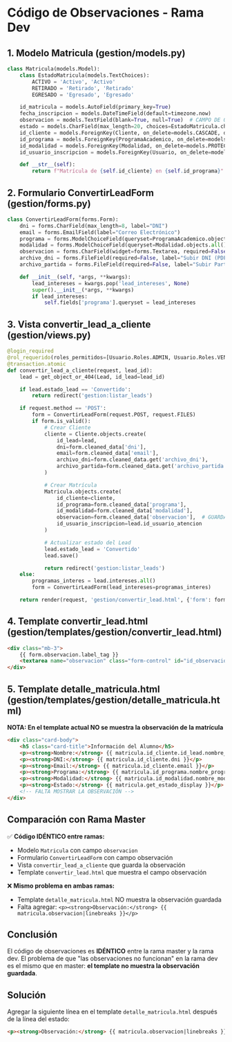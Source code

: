 # Código de Observaciones - Rama Dev

## 1. Modelo Matricula (gestion/models.py)

```python
class Matricula(models.Model):
    class EstadoMatricula(models.TextChoices):
        ACTIVO = 'Activo', 'Activo'
        RETIRADO = 'Retirado', 'Retirado'
        EGRESADO = 'Egresado', 'Egresado'

    id_matricula = models.AutoField(primary_key=True)
    fecha_inscripcion = models.DateTimeField(default=timezone.now)
    observacion = models.TextField(blank=True, null=True)  # CAMPO DE OBSERVACIÓN
    estado = models.CharField(max_length=20, choices=EstadoMatricula.choices, default=EstadoMatricula.ACTIVO)
    id_cliente = models.ForeignKey(Cliente, on_delete=models.CASCADE, db_column='id_cliente')
    id_programa = models.ForeignKey(ProgramaAcademico, on_delete=models.PROTECT, db_column='id_programa')
    id_modalidad = models.ForeignKey(Modalidad, on_delete=models.PROTECT, db_column='id_modalidad')
    id_usuario_inscripcion = models.ForeignKey(Usuario, on_delete=models.PROTECT, related_name='matriculas_realizadas', db_column='id_usuario_inscripcion')

    def __str__(self):
        return f"Matrícula de {self.id_cliente} en {self.id_programa}"
```

## 2. Formulario ConvertirLeadForm (gestion/forms.py)

```python
class ConvertirLeadForm(forms.Form):
    dni = forms.CharField(max_length=8, label="DNI")
    email = forms.EmailField(label="Correo Electrónico")
    programa = forms.ModelChoiceField(queryset=ProgramaAcademico.objects.all(), label="Programa de Interés")
    modalidad = forms.ModelChoiceField(queryset=Modalidad.objects.all(), label="Modalidad")
    observacion = forms.CharField(widget=forms.Textarea, required=False, label="Observación")  # CAMPO DE OBSERVACIÓN
    archivo_dni = forms.FileField(required=False, label="Subir DNI (PDF, JPG, PNG)")
    archivo_partida = forms.FileField(required=False, label="Subir Partida de Nacimiento (PDF, JPG, PNG)")

    def __init__(self, *args, **kwargs):
        lead_intereses = kwargs.pop('lead_intereses', None)
        super().__init__(*args, **kwargs)
        if lead_intereses:
            self.fields['programa'].queryset = lead_intereses
```

## 3. Vista convertir_lead_a_cliente (gestion/views.py)

```python
@login_required
@rol_requerido(roles_permitidos=[Usuario.Roles.ADMIN, Usuario.Roles.VENTAS])
@transaction.atomic
def convertir_lead_a_cliente(request, lead_id):
    lead = get_object_or_404(Lead, id_lead=lead_id)

    if lead.estado_lead == 'Convertido':
        return redirect('gestion:listar_leads')

    if request.method == 'POST':
        form = ConvertirLeadForm(request.POST, request.FILES)
        if form.is_valid():
            # Crear Cliente
            cliente = Cliente.objects.create(
                id_lead=lead,
                dni=form.cleaned_data['dni'],
                email=form.cleaned_data['email'],
                archivo_dni=form.cleaned_data.get('archivo_dni'),
                archivo_partida=form.cleaned_data.get('archivo_partida')
            )

            # Crear Matrícula
            Matricula.objects.create(
                id_cliente=cliente,
                id_programa=form.cleaned_data['programa'],
                id_modalidad=form.cleaned_data['modalidad'],
                observacion=form.cleaned_data['observacion'],  # GUARDA LA OBSERVACIÓN
                id_usuario_inscripcion=lead.id_usuario_atencion 
            )

            # Actualizar estado del Lead
            lead.estado_lead = 'Convertido'
            lead.save()

            return redirect('gestion:listar_leads')
    else:
        programas_interes = lead.intereses.all()
        form = ConvertirLeadForm(lead_intereses=programas_interes)

    return render(request, 'gestion/convertir_lead.html', {'form': form, 'lead': lead})
```

## 4. Template convertir_lead.html (gestion/templates/gestion/convertir_lead.html)

```html
<div class="mb-3">
    {{ form.observacion.label_tag }}
    <textarea name="observacion" class="form-control" id="id_observacion" rows="3"></textarea>
</div>
```

## 5. Template detalle_matricula.html (gestion/templates/gestion/detalle_matricula.html)

**NOTA: En el template actual NO se muestra la observación de la matrícula**

```html
<div class="card-body">
    <h5 class="card-title">Información del Alumno</h5>
    <p><strong>Nombre:</strong> {{ matricula.id_cliente.id_lead.nombre_completo }}</p>
    <p><strong>DNI:</strong> {{ matricula.id_cliente.dni }}</p>
    <p><strong>Email:</strong> {{ matricula.id_cliente.email }}</p>
    <p><strong>Programa:</strong> {{ matricula.id_programa.nombre_programa }}</p>
    <p><strong>Modalidad:</strong> {{ matricula.id_modalidad.nombre_modalidad }}</p>
    <p><strong>Estado:</strong> {{ matricula.get_estado_display }}</p>
    <!-- FALTA MOSTRAR LA OBSERVACIÓN -->
</div>
```

## Comparación con Rama Master

✅ **Código IDÉNTICO entre ramas:**
- Modelo `Matricula` con campo `observacion`
- Formulario `ConvertirLeadForm` con campo observación
- Vista `convertir_lead_a_cliente` que guarda la observación
- Template `convertir_lead.html` que muestra el campo observación

❌ **Mismo problema en ambas ramas:**
- Template `detalle_matricula.html` NO muestra la observación guardada
- Falta agregar: `<p><strong>Observación:</strong> {{ matricula.observacion|linebreaks }}</p>`

## Conclusión

El código de observaciones es **IDÉNTICO** entre la rama master y la rama dev. El problema de que "las observaciones no funcionan" en la rama dev es el mismo que en master: **el template no muestra la observación guardada**.

## Solución

Agregar la siguiente línea en el template `detalle_matricula.html` después de la línea del estado:

```html
<p><strong>Observación:</strong> {{ matricula.observacion|linebreaks }}</p>
``` 
